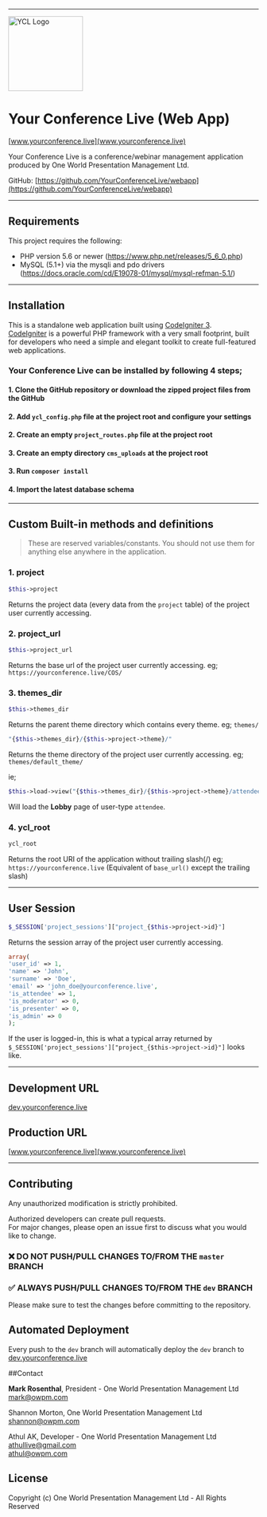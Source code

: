 ___

<img src="https://dev.yourconference.live/ycl_assets/ycl_logo.png" alt="YCL Logo" width="150">

# Your Conference Live (Web App) 
[www.yourconference.live](www.yourconference.live)

Your Conference Live is a conference/webinar management application produced by One World Presentation Management Ltd.  

GitHub: [https://github.com/YourConferenceLive/webapp](https://github.com/YourConferenceLive/webapp)

---

## Requirements

This project requires the following:

 * PHP version 5.6 or newer (https://www.php.net/releases/5_6_0.php)
 * MySQL (5.1+) via the mysqli and pdo drivers (https://docs.oracle.com/cd/E19078-01/mysql/mysql-refman-5.1/)
---

## Installation

This is a standalone web application built using [CodeIgniter 3](https://codeigniter.com/userguide3/index.html).  
[CodeIgniter](https://codeigniter.com) is a powerful PHP framework with a very small footprint, built for developers who need a simple and elegant toolkit to create full-featured web applications.


### Your Conference Live can be installed by following 4 steps;

#### 1. Clone the GitHub repository or download the zipped project files from the GitHub

#### 2. Add `ycl_config.php` file at the project root and configure your settings

#### 2. Create an empty `project_routes.php` file at the project root

#### 3. Create an empty directory `cms_uploads` at the project root

#### 3. Run `composer install`

#### 4. Import the latest database schema

---

## Custom Built-in methods and definitions
>These are reserved variables/constants. You should not use them for anything else anywhere in the application.

### 1. project
```php 
$this->project 
```
Returns the project data (every data from the `project` table) of the project user currently accessing.

### 2. project_url
```php 
$this->project_url
```
Returns the base url of the project user currently accessing. eg; `https://yourconference.live/COS/`

### 3. themes_dir
```php 
$this->themes_dir
```
Returns the parent theme directory which contains every theme. eg; `themes/`

```php 
"{$this->themes_dir}/{$this->project->theme}/"
```
Returns the theme directory of the project user currently accessing. eg; `themes/default_theme/`

ie; 
```php
$this->load->view("{$this->themes_dir}/{$this->project->theme}/attendee/lobby");
```
Will load the **Lobby** page of user-type `attendee`.

### 4. ycl_root
```php 
ycl_root
```
Returns the root URI of the application without trailing slash(/) eg; `https://yourconference.live`
(Equivalent of `base_url()` except the trailing slash)

---

## User Session

```php 
$_SESSION['project_sessions']["project_{$this->project->id}"]
```
Returns the session array of the project user currently accessing.

```php 
array(
'user_id' => 1,
'name' => 'John',
'surname' => 'Doe',
'email' => 'john_doe@yourconference.live',
'is_attendee' => 1,
'is_moderator' => 0,
'is_presenter' => 0,
'is_admin' => 0
);
```
If the user is logged-in, this is what a typical array returned by `$_SESSION['project_sessions']["project_{$this->project->id}"]` looks like.

---

## Development URL
[dev.yourconference.live](dev.yourconference.live)

## Production URL
[www.yourconference.live](www.yourconference.live)

---

## Contributing
Any unauthorized modification is strictly prohibited. 
 
Authorized developers can create pull requests.  
For major changes, please open an issue first to discuss what you would like to change.

### :x: DO NOT PUSH/PULL CHANGES TO/FROM THE `master` BRANCH
### :white_check_mark: ALWAYS PUSH/PULL CHANGES TO/FROM THE `dev` BRANCH


Please make sure to test the changes before committing to the repository.

## Automated Deployment
Every push to the `dev` branch will automatically deploy the `dev` branch to [dev.yourconference.live](dev.yourconference.live)

##Contact

**Mark Rosenthal**, President - One World Presentation Management Ltd  
[mark@owpm.com](mailto:mark@owpm.com)

Shannon Morton, One World Presentation Management Ltd  
[shannon@owpm.com](shannon@owpm.com)

Athul AK, Developer - One World Presentation Management Ltd  
[athullive@gmail.com](athullive@gmail.com)  
[athul@owpm.com](athul@owpm.com)


## License
Copyright (c) One World Presentation Management Ltd - All Rights Reserved
